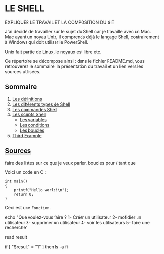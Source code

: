 # LE SHELL

EXPLIQUER LE TRAVAIL ET LA COMPOSITION DU GIT

J'ai décidé de travailler sur le sujet du Shell car je travaille avec un Mac. Mac ayant un noyau Unix, il comprends déjà le langage Shell, contrairement à Windows qui doit utiliser le PowerShell. 

Unix fait partie de Linux, le noyaux est libre etc.

Ce répertoire se décompose ainsi : dans le fichier README.md, vous retrouverez le sommaire, la présentation du travail et un lien vers les sources utilisées. 

## Sommaire
1. [Les définitions](./definition.md)
2. [Les différents types de Shell](./types.md)
3. [Les commandes Shell](./cmd.md)
4. [Les scripts Shell](./scripts.md)
    * [Les variables](./var.md)
    * [Les conditions](./conditions.md)
    * [Les boucles](./boucles.md)
4. [Third Example](./example.md)

## [Sources](./sources.md)



faire des listes sur ce que je veux parler.
boucles pour / tant que 

Voici un code en C :

    int main()
    {
        printf("Hello world!\n");
        return 0;
    }

Ceci est une `Fonction`.


echo "Que voulez-vous faire ?
1- Créer un utilisateur
2- mofidier un utilisateur
3- supprimer un utilisateur
4- voir les utilisateurs
5- faire une recherche"

read result

if [ "$result" = "1" ] 
then
ls -a
fi
